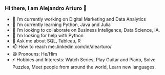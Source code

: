 ### Hi there, I am Alejandro Arturo 👋


- 🔭 I’m currently working on  Digital Marketing and Data Analytics
- 🌱 I’m currently learning Python, Java and Julia
- 👯 I’m looking to collaborate on  Business Inteligence, Data Science, IA.
- 🤔 I’m looking for help with Python
- 💬 Ask me about  SQL, Tableau, R
- 📫 How to reach me:.linkedin.com/in/alearturo/
- 😄 Pronouns: He/Him
- ⚡ Hobbies and Interests: Watch Series, Play Guitar and Piano, Solve Puzzles, Meet people from around the world, Learn new languages.
